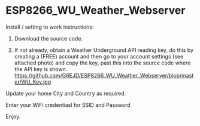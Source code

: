 # ESP8266_WU_Weather_Webserver

Install / setting to work instructions:
1. Download the source code.

2. If not already, obtain a Weather Underground API reading key, do this by creating a (FREE) account and then go to your account settings (see attached photo) and copy the key, past this into the source code where the API key is shown. https://github.com/G6EJD/ESP8266_WU_Weather_Webserver/blob/master/WU_Key.jpg

Update your home City and Country as required.

Enter your WiFi credentiasl for SSID and Password

Enjoy.
